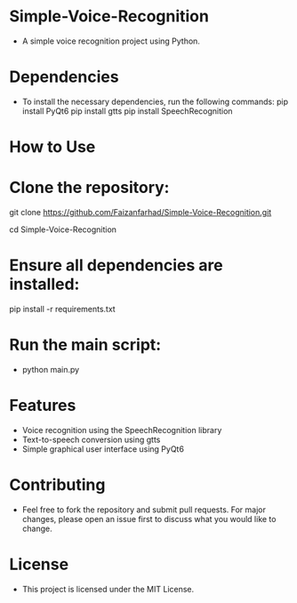 # Simple-Voice-Recognition
* A simple voice recognition project using Python.

# Dependencies
* To install the necessary dependencies, run the following commands:
pip install PyQt6
pip install gtts
pip install SpeechRecognition

# How to Use
# Clone the repository:

git clone https://github.com/Faizanfarhad/Simple-Voice-Recognition.git

cd Simple-Voice-Recognition

# Ensure all dependencies are installed:
pip install -r requirements.txt

# Run the main script:
* python main.py

# Features
* Voice recognition using the SpeechRecognition library
* Text-to-speech conversion using gtts
* Simple graphical user interface using PyQt6

# Contributing
* Feel free to fork the repository and submit pull requests. For major changes, please open an issue first to discuss what you would like to change.

# License
* This project is licensed under the MIT License.

